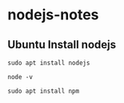 # nodejs-notes

## Ubuntu Install nodejs
`sudo apt install nodejs`

`node -v`

`sudo apt install npm`
